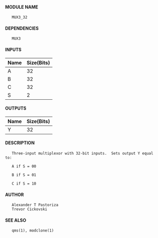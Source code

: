 #### MODULE NAME
       MUX3_32

#### DEPENDENCIES
       MUX3

#### INPUTS
Name | Size(Bits)
-----|------------
A   |     32     
B   |     32     
C   |     32     
S   |     2      

#### OUTPUTS
Name | Size(Bits)
-----|------------
Y   |     32     

#### DESCRIPTION
       Three-input multiplexor with 32-bit inputs.  Sets output Y equal to:

       A if S = 00

       B if S = 01

       C if S = 10

#### AUTHOR
       Alexander T Pastoriza
       Trevor Cickovski

#### SEE ALSO
       qms(1), modclone(1)
